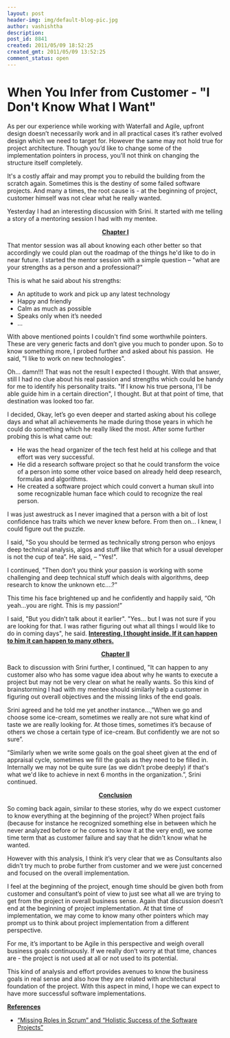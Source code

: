 ```yaml
---
layout: post
header-img: img/default-blog-pic.jpg
author: vashishtha
description: 
post_id: 8841
created: 2011/05/09 18:52:25
created_gmt: 2011/05/09 13:52:25
comment_status: open
---
```


# When You Infer from Customer - "I Don't Know What I Want"

<p>As per our experience while working with Waterfall and Agile, upfront design doesn’t necessarily work and in all practical cases it’s rather evolved design which we need to target for. However the same may not hold true for project architecture. Though you’d like to change some of the implementation pointers in process, you'll not think on changing the structure itself completely. </p>
<p>It's a costly affair and may prompt you to rebuild the building from the scratch again. Sometimes this is the destiny of some failed software projects. And many a times, the root cause is - at the beginning of project, customer himself was not clear what he really wanted.</p>
<!--more-->

<p>Yesterday I had an interesting discussion with Srini. It started with me telling a story of a mentoring session I had with my mentee.
<p style="text-align: center;"><strong><span style="text-decoration: underline;">Chapter I</span></strong></p>
That mentor session was all about knowing each other better so that accordingly we could plan out the roadmap of the things he'd like to do in near future. I started the mentor session with a simple question – "what are your strengths as a person and a professional?"</p>
<p>This is what he said about his strengths:
<ul>
    <li>An      aptitude to work and pick up any latest technology</li>
    <li>Happy      and friendly</li>
    <li>Calm      as much as possible</li>
    <li>Speaks      only when it’s needed</li>
    <li>…</li>
</ul>
With above mentioned points I couldn't find some worthwhile pointers. These are very generic facts and don’t give you much to ponder upon. So to know something more, I probed further and asked about his passion.  He said, "I like to work on new technologies".</p>
<p>Oh… damn!!! That was not the result I expected I thought. With that answer, still I had no clue about his real passion and strengths which could be handy for me to identify his personality traits. "If I know his true persona, I'll be able guide him in a certain direction", I thought. But at that point of time, that destination was looked too far.</p>
<p>I decided, Okay, let’s go even deeper and started asking about his college days and what all achievements he made during those years in which he could do something which he really liked the most. After some further probing this is what came out:
<ul>
    <li>He      was the head organizer of the tech fest held at his college and that      effort was very successful.</li>
    <li>He      did a research software project so that he could transform the voice of a      person into some other voice based on already held deep research, formulas      and algorithms.</li>
    <li>He      created a software project which could convert a human skull into some      recognizable human face which could to recognize the real person.</li>
</ul>
I was just awestruck as I never imagined that a person with a bit of lost confidence has traits which we never knew before. From then on… I knew, I could figure out the puzzle.</p>
<p>I said, "So you should be termed as technically strong person who enjoys deep technical analysis, algos and stuff like that which for a usual developer is not the cup of tea”. He said, – "Yes!".</p>
<p>I continued, "Then don’t you think your passion is working with some challenging and deep technical stuff which deals with algorithms, deep research to know the unknown etc….?"</p>
<p>This time his face brightened up and he confidently and happily said, “Oh yeah…you are right. This is my passion!”</p>
<p>I said, "But you didn’t talk about it earlier". "Yes… but I was not sure if you are looking for that. I was rather figuring out what all things I would like to do in coming days", he said. <strong><span style="text-decoration: underline;">Interesting, I thought inside. If it can happen to him it can happen to many others.</span></strong>
<p style="text-align: center;"><strong><span style="text-decoration: underline;">Chapter II</span></strong></p>
Back to discussion with Srini further, I continued, "It can happen to any customer also who has some vague idea about why he wants to execute a project but may not be very clear on what he really wants. So this kind of brainstorming I had with my mentee should similarly help a customer in figuring out overall objectives and the missing links of the end goals.</p>
<p>Srini agreed and he told me yet another instance…,”When we go and choose some ice-cream, sometimes we really are not sure what kind of taste we are really looking for. At those times, sometimes it’s because of others we chose a certain type of ice-cream. But confidently we are not so sure”.</p>
<p>“Similarly when we write some goals on the goal sheet given at the end of appraisal cycle, sometimes we fill the goals as they need to be filled in. Internally we may not be quite sure (as we didn’t probe deeply) if that's what we'd like to achieve in next 6 months in the organization.”, Srini continued.
<p style="text-align: center;"><strong><span style="text-decoration: underline;">Conclusion</span></strong></p>
So coming back again, similar to these stories, why do we expect customer to know everything at the beginning of the project? When project fails (because for instance he recognized something else in between which he never analyzed before or he comes to know it at the very end), we some time term that as customer failure and say that he didn't know what he wanted.</p>
<p>However with this analysis, I think it’s very clear that we as Consultants also didn’t try much to probe further from customer and we were just concerned and focused on the overall implementation.</p>
<p>I feel at the beginning of the project, enough time should be given both from customer and consultant’s point of view to just see what all we are trying to get from the project in overall business sense. Again that discussion doesn’t end at the beginning of project implementation. At that time of implementation, we may come to know many other pointers which may prompt us to think about project implementation from a different perspective.</p>
<p>For me, it’s important to be Agile in this perspective and weigh overall business goals continuously. If we really don’t worry at that time, chances are - the project is not used at all or not used to its potential.</p>
<p>This kind of analysis and effort provides avenues to know the business goals in real sense and also how they are related with architectural foundation of the project. With this aspect in mind, I hope we can expect to have more successful software implementations.
<p style="text-align: left;"><span style="text-decoration: underline;"><strong>References</strong></span></p></p>
<ul>
    <li><a href="http://xebee.xebia.in/2011/05/03/missing-roles-in-scrum-and-holistic-success-of-the-software-projects/">“Missing Roles in Scrum” and “Holistic Success of the Software Projects”</a></li>
</ul>